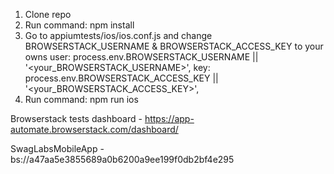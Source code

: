 1. Clone repo
2. Run command: npm install
3. Go to appiumtests/ios/ios.conf.js and change BROWSERSTACK_USERNAME & BROWSERSTACK_ACCESS_KEY to your owns
   user: process.env.BROWSERSTACK_USERNAME || '<your_BROWSERSTACK_USERNAME>',
   key: process.env.BROWSERSTACK_ACCESS_KEY || '<your_BROWSERSTACK_ACCESS_KEY>',
4. Run command: npm run ios 

Browserstack tests dashboard - https://app-automate.browserstack.com/dashboard/

SwagLabsMobileApp - bs://a47aa5e3855689a0b6200a9ee199f0db2bf4e295







